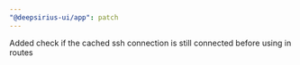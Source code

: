 ```yaml
---
"@deepsirius-ui/app": patch
---
```


Added check if the cached ssh connection is still connected before using in routes
